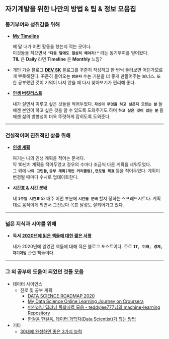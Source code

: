 ## 자기계발을 위한 나만의 방법 & 팁 & 정보 모음집



### 동기부여와 성취감을 위해

- [__My Timeline__](https://docs.google.com/document/d/1NO2tOIyM3Te0YAXVEz0HDkK84MUK2BydWHt7mmn4tQ4/edit?usp=sharing)

  매 달 내가 어떤 활동을 했는지 적는 곳이다.  
  이것들을 적으면서 __`"다음 달에도 열심히 해야지!"`__ 라는 동기부여를 얻어왔다.  
  __TIL__ 은 __Daily__ 라면 __Timeline__ 은 __Monthly__ 느낌?   
  
- 개인 기술 블로그 [__DEV SK__](https://stevekwon211.blogspot.com/)
  블로그를 꾸준히 작성하고 한 번씩 둘러보면 어딘가모르게 뿌듯해진다.
  꾸준히 들어오는 __`방문자`__ 수는 기분을 더 좋게 만들어주는 보너스. 
  또한 공부했던 것이 기억이 나지 않을 때 다시 찾아보기가 편리해 좋다. 

- [__인생 버킷리스트__](https://docs.google.com/document/d/1D2jpemIWSp7_dgR8K16i4K5D6NTrDjTIoN8wP0Jl-OI/edit?usp=sharing)

  내가 살면서 이루고 싶은 것들을 적어두었다.
  __`자신이 무엇을 하고 싶은지 모르는 분`__ 들에겐 본인이 하고 싶은 것을 알 수 있도록 도와주기도 하며
  __`하고 싶은 것이 있는 분`__ 들에겐 삶의 방향성이 더욱 뚜렷하게 잡히도록 도와준다.

***

### 건설적이며 진취적인 삶을 위해

- [__인생 계획__](https://docs.google.com/document/d/1t06B-ZySe4J6CpsW-YZQZcgSpIvNjFLVGIANudXL2Yc/edit?usp=sharing)

  여기는 나의 인생 계획을 적어논 문서다.  
  약 10년치 계획을 적어두었고 경우의 수마다 조금씩 다른 계획을 세워두었다.  
  그 외에 __`나의 고민들`, `공부 계획(개인 커리큘럼)`, `연도별 목표`__ 등을 적어두었다. 
  계획이 변경될 때마다 수시로 업데이트한다.  

- [__시간표 & 시간 분배__](https://docs.google.com/spreadsheets/d/1_DHtfVCCNBpWc6pN-z4a-_vp2eD_IiQuJUTfzPphwEs/edit?usp=sharing)

  내 __`1주일 시간표`__ 와 매주 어떤 부분에 __`시간을 분배`__ 할지 정하는 스프레드시트다.
  계획대로 움직이게 되면서 그전보다 목표 달성도 잘되어가고 있다.

* * *

### 넓은 지식과 시야를 위해

- __독서__ [__2020년에 읽은 책들에 대한 짧은 서평__](https://stevekwon211.blogspot.com/2020/12/2020.html)

  내가 2020년에 읽었던 책들에 대해 적은 블로그 포스트이다.
  주로 __`IT, 미래, 경제, 자기계발`__ 관련 책들이다.

***

### 그 외 공부에 도움이 되었던 것들 모음

- 데이터 사이언스
  - 진로 및 공부 계획
    - [DATA SCIENCE ROADMAP 2020](https://medium.com/@ArtisOne/data-science-roadmap-2020-b256fb948404)
    - [My Data Science Online Learning Journey on Croursera](https://www.kdnuggets.com/2020/11/data-science-online-learning-journey-coursera.html)
    - [머신러닝 딥러닝 독학자료 모음 - teddylee777님의 machine-learning Repository](https://github.com/teddylee777/machine-learning) 
    - [한걸음 한걸음, 데이터 과학자(Data Scientist)가 되는 방법](https://theorydb.github.io/dev/2020/04/12/dev-competition-how-to-become-data-scientist/)
- 기타
  - [30대에 완성하면 좋은 3가지 능력](https://brunch.co.kr/@dryjshin/372)
